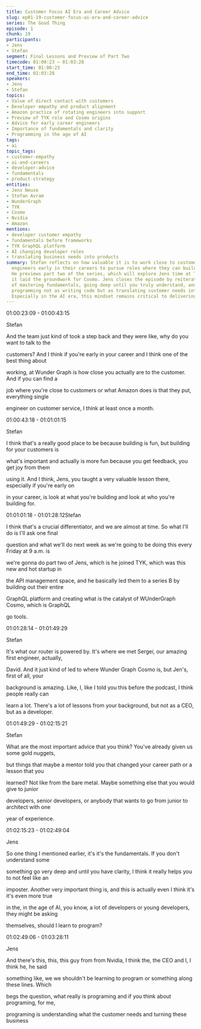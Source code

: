 ```yaml
---
title: Customer Focus AI Era and Career Advice
slug: ep01-19-customer-focus-ai-era-and-career-advice
series: The Good Thing
episode: 1
chunk: 19
participants:
- Jens
- Stefan
segment: Final Lessons and Preview of Part Two
timecode: 01:00:23 – 01:03:28
start_time: 01:00:23
end_time: 01:03:28
speakers:
- Jens
- Stefan
topics:
- Value of direct contact with customers
- Developer empathy and product alignment
- Amazon practice of rotating engineers into support
- Preview of TYK role and Cosmo origins
- Advice for early career engineers
- Importance of fundamentals and clarity
- Programming in the age of AI
tags:
- ai
topic_tags:
- customer-empathy
- ai-and-careers
- developer-advice
- fundamentals
- product-strategy
entities:
- Jens Neuse
- Stefan Avram
- WunderGraph
- TYK
- Cosmo
- Nvidia
- Amazon
mentions:
- developer customer empathy
- fundamentals before frameworks
- TYK GraphQL platform
- AI changing developer roles
- translating business needs into products
summary: Stefan reflects on how valuable it is to work close to customers and urges
  engineers early in their careers to pursue roles where they can build with feedback.
  He previews part two of the series, which will explore Jens time at TYK and how
  it laid the groundwork for Cosmo. Jens closes the episode by reiterating the importance
  of mastering fundamentals, going deep until you truly understand, and thinking of
  programming not as writing code but as translating customer needs into software.
  Especially in the AI era, this mindset remains critical to delivering real value.
---
```



01:00:23:09 - 01:00:43:15

Stefan

And the team just kind of took a step back and they were like, why do you want to talk to the

customers? And I think if you're early in your career and I think one of the best thing about

working, at Wunder Graph is how close you actually are to the customer. And if you can find a

job where you're close to customers or what Amazon does is that they put, everything single

engineer on customer service, I think at least once a month.

01:00:43:18 - 01:01:01:15

Stefan

I think that's a really good place to be because building is fun, but building for your customers is

what's important and actually is more fun because you get feedback, you get joy from them

using it. And I think, Jens, you taught a very valuable lesson there, especially if you're early on

in your career, is look at what you're building and look at who you're building for.

01:01:01:18 - 01:01:28:12Stefan

I think that's a crucial differentiator, and we are almost at time. So what I'll do is I'll ask one final

question and what we'll do next week as we're going to be doing this every Friday at 9 a.m. is

we're gonna do part two of Jens, which is he joined TYK, which was this new and hot startup in

the API management space, and he basically led them to a series B by building out their entire

GraphQL platform and creating what is the catalyst of WUnderGraph Cosmo, which is GraphQL

go tools.

01:01:28:14 - 01:01:49:29

Stefan

It's what our router is powered by. It's where we met Sergei, our amazing first engineer, actually,

David. And it just kind of led to where Wunder Graph Cosmo is, but Jen's, first of all, your

background is amazing. Like, I, like I told you this before the podcast, I think people really can

learn a lot. There's a lot of lessons from your background, but not as a CEO, but as a developer.

01:01:49:29 - 01:02:15:21

Stefan

What are the most important advice that you think? You've already given us some gold nuggets,

but things that maybe a mentor told you that changed your career path or a lesson that you

learned? Not like from the bare metal. Maybe something else that you would give to junior

developers, senior developers, or anybody that wants to go from junior to architect with one

year of experience.

01:02:15:23 - 01:02:49:04

Jens

So one thing I mentioned earlier, it's it's the fundamentals. If you don't understand some

something go very deep and until you have clarity, I think it really helps you to not feel like an

imposter. Another very important thing is, and this is actually even I think it's it's even more true

in the, in the age of AI, you know, a lot of developers or young developers, they might be asking

themselves, should I learn to program?

01:02:49:06 - 01:03:28:11

Jens

And there's this, this, this guy from from Nvidia, I think the, the CEO and I, I think he, he said

something like, we we shouldn't be learning to program or something along these lines. Which

begs the question, what really is programing and if you think about programing, for me,

programing is understanding what the customer needs and turning these business

